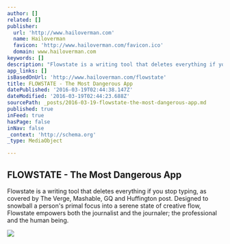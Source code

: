 ```yaml
---
author: []
related: []
publisher:
  url: 'http://www.hailoverman.com'
  name: Hailoverman
  favicon: 'http://www.hailoverman.com/favicon.ico'
  domain: www.hailoverman.com
keywords: []
description: "Flowstate is a writing tool that deletes everything if you stop typing, as covered by The Verge, Mashable, GQ and Huffington post. Designed to snowball a person's primal focus into a serene state of creative flow, Flowstate empowers both the journalist and the journaler; the professional and the human being."
app_links: []
isBasedOnUrl: 'http://www.hailoverman.com/flowstate'
title: FLOWSTATE - The Most Dangerous App
datePublished: '2016-03-19T02:44:38.147Z'
dateModified: '2016-03-19T02:44:23.688Z'
sourcePath: _posts/2016-03-19-flowstate-the-most-dangerous-app.md
published: true
inFeed: true
hasPage: false
inNav: false
_context: 'http://schema.org'
_type: MediaObject

---
```

<article style=""><h1>FLOWSTATE - The Most Dangerous App</h1><p>Flowstate is a writing tool that deletes everything if you stop typing, as covered by The Verge, Mashable, GQ and Huffington post. Designed to snowball a person's primal focus into a serene state of creative flow, Flowstate empowers both the journalist and the journaler; the professional and the human being.</p><img src="http://hailoverman.com/ceb0e8a8ee2f5f14f80e23e3185d0c4a.jpg" /></article>